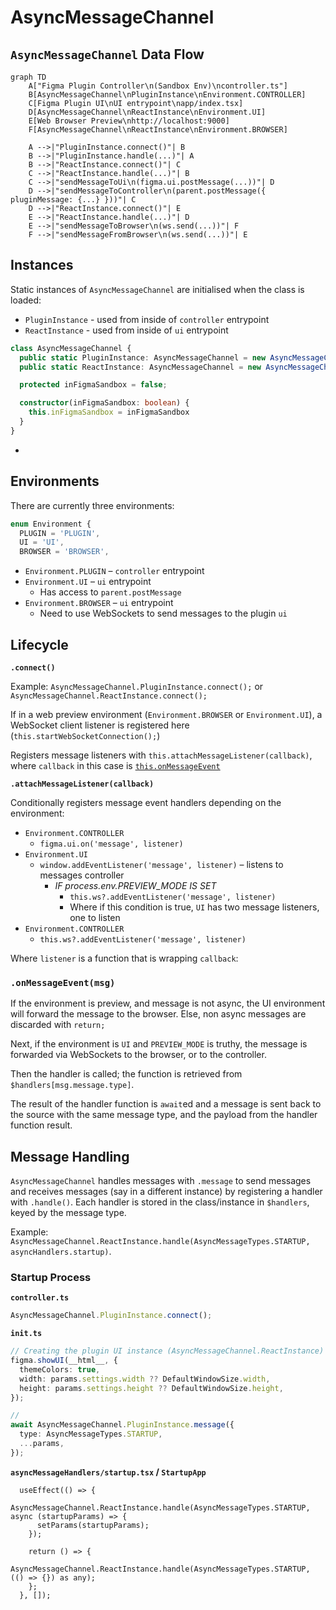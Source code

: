 # AsyncMessageChannel

## `AsyncMessageChannel` Data Flow

```mermaid
graph TD
    A["Figma Plugin Controller\n(Sandbox Env)\ncontroller.ts"]
    B[AsyncMessageChannel\nPluginInstance\nEnvironment.CONTROLLER]
    C[Figma Plugin UI\nUI entrypoint\napp/index.tsx]
    D[AsyncMessageChannel\nReactInstance\nEnvironment.UI]
    E[Web Browser Preview\nhttp://localhost:9000]
    F[AsyncMessageChannel\nReactInstance\nEnvironment.BROWSER]

    A -->|"PluginInstance.connect()"| B
    B -->|"PluginInstance.handle(...)"| A
    B -->|"ReactInstance.connect()"| C
    C -->|"ReactInstance.handle(...)"| B
    C -->|"sendMessageToUi\n(figma.ui.postMessage(...))"| D
    D -->|"sendMessageToController\n(parent.postMessage({ pluginMessage: {...} }))"| C
    D -->|"ReactInstance.connect()"| E
    E -->|"ReactInstance.handle(...)"| D
    E -->|"sendMessageToBrowser\n(ws.send(...))"| F
    F -->|"sendMessageFromBrowser\n(ws.send(...))"| E
```

## Instances

Static instances of `AsyncMessageChannel` are initialised when the class is loaded:

- `PluginInstance` - used from inside of `controller` entrypoint
- `ReactInstance` - used from inside of `ui` entrypoint

```ts
class AsyncMessageChannel {
  public static PluginInstance: AsyncMessageChannel = new AsyncMessageChannel(true);
  public static ReactInstance: AsyncMessageChannel = new AsyncMessageChannel(false);

  protected inFigmaSandbox = false;

  constructor(inFigmaSandbox: boolean) {
    this.inFigmaSandbox = inFigmaSandbox
  }
}

```

- 

## Environments

There are currently three environments:

```ts
enum Environment {
  PLUGIN = 'PLUGIN',
  UI = 'UI',
  BROWSER = 'BROWSER',
```

- `Environment.PLUGIN` – `controller` entrypoint
- `Environment.UI` – `ui` entrypoint
  - Has access to `parent.postMessage`
- `Environment.BROWSER` – `ui` entrypoint
  - Need to use WebSockets to send messages to the plugin `ui`

## Lifecycle

**`.connect()`**

Example: `AsyncMessageChannel.PluginInstance.connect();` or `AsyncMessageChannel.ReactInstance.connect();`

If in a web preview environment (`Environment.BROWSER` or `Environment.UI`), a WebSocket client listener is registered here (`this.startWebSocketConnection();`)

Registers message listeners with `this.attachMessageListener(callback)`, where `callback` in this case is [`this.onMessageEvent`](#onmessageeventmsg)

**`.attachMessageListener(callback)`**

Conditionally registers message event handlers depending on the environment:

- `Environment.CONTROLLER`
  - `figma.ui.on('message', listener)`
- `Environment.UI`
  - `window.addEventListener('message', listener)` – listens to messages controller
    - *IF process.env.PREVIEW_MODE IS SET*
      - `this.ws?.addEventListener('message', listener)`
      - Where if this condition is true, `UI` has two message listeners, one to listen 
- `Environment.CONTROLLER`
  - `this.ws?.addEventListener('message', listener)`

Where `listener` is a function that is wrapping `callback`:

### `.onMessageEvent(msg)`

If the environment is preview, and message is not async, the UI environment will forward the message to the browser. Else, non async messages are discarded with `return;`

Next, if the environment is `UI` and `PREVIEW_MODE` is truthy, the message is forwarded via WebSockets to the browser, or to the controller.

Then the handler is called; the function is retrieved from `$handlers[msg.message.type]`.

The result of the handler function is `await`ed and a message is sent back to the source with the same message type, and the payload from the handler function result.

## Message Handling

`AsyncMessageChannel` handles messages with `.message` to send messages and receives messages (say in a different instance) by registering a handler with `.handle()`. Each handler is stored in the class/instance in `$handlers`, keyed by the message type.

Example: `AsyncMessageChannel.ReactInstance.handle(AsyncMessageTypes.STARTUP, asyncHandlers.startup)`.

### Startup Process

**`controller.ts`**

```ts
AsyncMessageChannel.PluginInstance.connect();
```


**`init.ts`**

```ts
// Creating the plugin UI instance (AsyncMessageChannel.ReactInstance)
figma.showUI(__html__, {
  themeColors: true,
  width: params.settings.width ?? DefaultWindowSize.width,
  height: params.settings.height ?? DefaultWindowSize.height,
});

// 
await AsyncMessageChannel.PluginInstance.message({
  type: AsyncMessageTypes.STARTUP,
  ...params,
});
```

**`asyncMessageHandlers/startup.tsx` / `StartupApp`**

```tsx
  useEffect(() => {
    AsyncMessageChannel.ReactInstance.handle(AsyncMessageTypes.STARTUP, async (startupParams) => {
      setParams(startupParams);
    });

    return () => {
      AsyncMessageChannel.ReactInstance.handle(AsyncMessageTypes.STARTUP, (() => {}) as any);
    };
  }, []);
```

